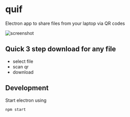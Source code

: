 # quif

Electron app to share files from your laptop via QR codes

![screenshot](https://i.imgur.com/AtTJfCa.png)

## Quick 3 step download for any file

- select file
- scan qr
- download


## Development

Start electron using

`npm start`
